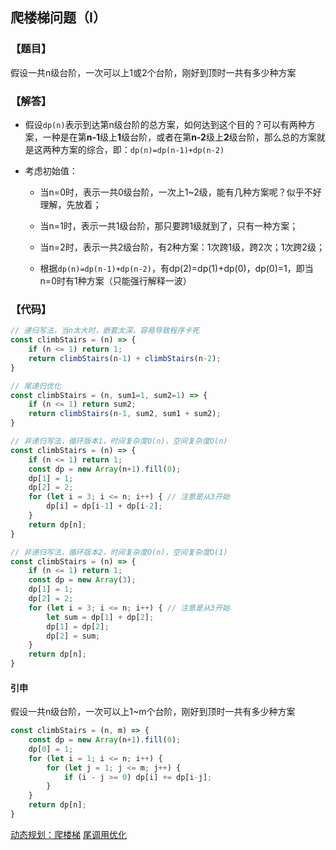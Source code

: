 ## 爬楼梯问题（I）

### 【题目】
假设一共n级台阶，一次可以上1或2个台阶，刚好到顶时一共有多少种方案



### 【解答】
- 假设`dp(n)`表示到达第n级台阶的总方案，如何达到这个目的？可以有两种方案，一种是在第**n-1**级上**1**级台阶，或者在第**n-2**级上**2**级台阶，那么总的方案就是这两种方案的综合，即：`dp(n)=dp(n-1)+dp(n-2)`

- 考虑初始值：

  - 当n=0时，表示一共0级台阶，一次上1~2级，能有几种方案呢？似乎不好理解，先放着；

  - 当n=1时，表示一共1级台阶，那只要跨1级就到了，只有一种方案；

  - 当n=2时，表示一共2级台阶，有2种方案：1次跨1级，跨2次；1次跨2级；

  - 根据`dp(n)=dp(n-1)+dp(n-2)`，有dp(2)=dp(1)+dp(0)，dp(0)=1，即当n=0时有1种方案（只能强行解释一波）

    

### 【代码】
```javascript
// 递归写法，当n太大时，嵌套太深，容易导致程序卡死
const climbStairs = (n) => {
	if (n <= 1) return 1;
    return climbStairs(n-1) + climbStairs(n-2);
}

// 尾递归优化
const climbStairs = (n, sum1=1, sum2=1) => {
    if (n <= 1) return sum2;
    return climbStairs(n-1, sum2, sum1 + sum2);
}

// 非递归写法，循环版本1，时间复杂度O(n)，空间复杂度O(n)
const climbStairs = (n) => {
    if (n <= 1) return 1;
    const dp = new Array(n+1).fill(0);
    dp[1] = 1;
    dp[2] = 2;
    for (let i = 3; i <= n; i++) { // 注意是从3开始
        dp[i] = dp[i-1] + dp[i-2];
    }
    return dp[n];
}

// 非递归写法，循环版本2，时间复杂度O(n)，空间复杂度O(1)
const climbStairs = (n) => {
    if (n <= 1) return 1;
    const dp = new Array(3);
    dp[1] = 1;
    dp[2] = 2;
    for (let i = 3; i <= n; i++) { // 注意是从3开始
        let sum = dp[1] + dp[2];
        dp[1] = dp[2];
        dp[2] = sum;
    }
    return dp[n];
}
```

#### 引申

假设一共n级台阶，一次可以上1~m个台阶，刚好到顶时一共有多少种方案

```javascript
const climbStairs = (n, m) => {
	const dp = new Array(n+1).fill(0);
	dp[0] = 1;
	for (let i = 1; i <= n; i++) {
		for (let j = 1; j <= m; j++) {
			if (i - j >= 0) dp[i] += dp[i-j];
		}
	}
	return dp[n];
}
```

[动态规划：爬楼梯](https://mp.weixin.qq.com/s?__biz=MzUxNjY5NTYxNA==&amp;mid=2247486421&amp;idx=2&amp;sn=2257ee9d1a7a46ba3e53acf965aa38d6&amp;scene=21#wechat_redirect)
[尾调用优化](https://www.ruanyifeng.com/blog/2015/04/tail-call.html)

